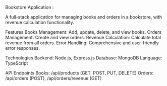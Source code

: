 Bookstore Application :

A full-stack application for managing books and orders in a bookstore, with revenue calculation functionality.

Features
Books Management: Add, update, delete, and view books.
Orders Management: Create and view orders.
Revenue Calculation: Calculate total revenue from all orders.
Error Handling: Comprehensive and user-friendly error responses.

Technologies
Backend: Node.js, Express.js
Database: MongoDB
Language: TypeScript

API Endpoints
Books: /api/products (GET, POST, PUT, DELETE)
Orders: /api/orders (POST), /api/orders/revenue (GET)
